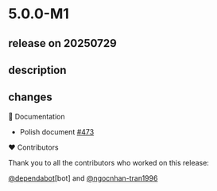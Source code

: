 # 5.0.0-M1

## release on 20250729
## description
## changes
📔 Documentation

* Polish document <a href="https://github.com/spring-cloud/spring-cloud-build/pull/473" data-hovercard-type="pull_request" data-hovercard-url="/spring-cloud/spring-cloud-build/pull/473/hovercard">#473</a>

❤️ Contributors

Thank you to all the contributors who worked on this release:

<a class="user-mention notranslate" data-hovercard-type="organization" data-hovercard-url="/orgs/dependabot/hovercard" data-octo-click="hovercard-link-click" data-octo-dimensions="link_type:self" href="https://github.com/dependabot">@dependabot</a>[bot] and <a class="user-mention notranslate" data-hovercard-type="user" data-hovercard-url="/users/ngocnhan-tran1996/hovercard" data-octo-click="hovercard-link-click" data-octo-dimensions="link_type:self" href="https://github.com/ngocnhan-tran1996">@ngocnhan-tran1996</a>

